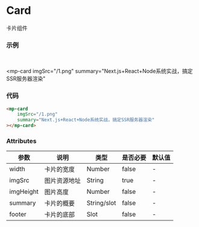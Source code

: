 # Card
卡片组件

### 示例
<br />

<mp-card
    imgSrc="/1.png"
    summary="Next.js+React+Node系统实战，搞定SSR服务器渲染"
></mp-card>

### 代码
``` html
<mp-card
    imgSrc="/1.png"
    summary="Next.js+React+Node系统实战，搞定SSR服务器渲染"
></mp-card>

```

### Attributes


| 参数 | 说明 | 类型 | 是否必要 | 默认值 |
| ---- | ---- |  ---- | ---- |  ----  |
| width | 卡片的宽度 | Number | false | - |
| imgSrc | 图片资源地址 | String | true | - |
| imgHeight | 图片高度 | Number | false | - |
| summary | 卡片的概要 | String/slot | false | - |
| footer | 卡片的底部 | Slot | false | - |
